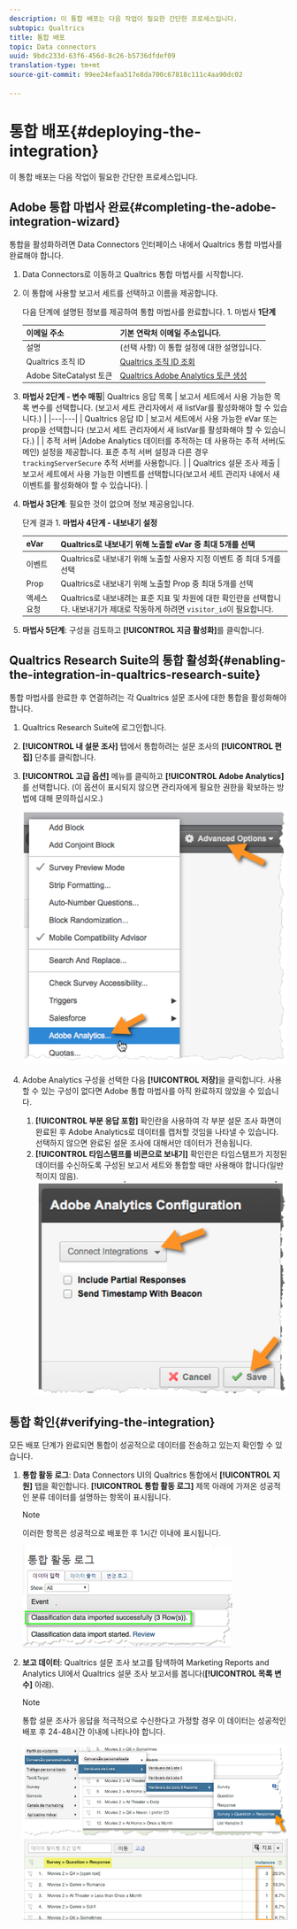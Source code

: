 ```yaml
---
description: 이 통합 배포는 다음 작업이 필요한 간단한 프로세스입니다.
subtopic: Qualtrics
title: 통합 배포
topic: Data connectors
uuid: 9bdc233d-63f6-456d-8c26-b5736dfdef09
translation-type: tm+mt
source-git-commit: 99ee24efaa517e8da700c67818c111c4aa90dc02

---
```



# 통합 배포{#deploying-the-integration}

이 통합 배포는 다음 작업이 필요한 간단한 프로세스입니다.

## Adobe 통합 마법사 완료{#completing-the-adobe-integration-wizard}

통합을 활성화하려면 Data Connectors 인터페이스 내에서 Qualtrics 통합 마법사를 완료해야 합니다.

1. Data Connectors로 이동하고 Qualtrics 통합 마법사를 시작합니다.
1. 이 통합에 사용할 보고서 세트를 선택하고 이름을 제공합니다.

   다음 단계에 설명된 정보를 제공하여 통합 마법사를 완료합니다. 1. 마법사 **1단계**

   | 이메일 주소 | 기본 연락처 이메일 주소입니다. |
   |---|---|
   | 설명 | (선택 사항) 이 통합 설정에 대한 설명입니다. |
   | Qualtrics 조직 ID | [Qualtrics 조직 ID 조회](../qualtrics-overview/qualtrics-org-id.md) |
   | Adobe SiteCatalyst 토큰 | [Qualtrics Adobe Analytics 토큰 생성](../qualtrics-overview/qualtrics-token.md) |

1. **마법사 2단계 - 변수 매핑**|  Qualtrics 응답 목록  | 보고서 세트에서 사용 가능한 목록 변수를 선택합니다. (보고서 세트 관리자에서 새 listVar를 활성화해야 할 수 있습니다.)  |
|---|---|
|  Qualtrics 응답 ID  | 보고서 세트에서 사용 가능한 eVar 또는 prop을 선택합니다 (보고서 세트 관리자에서 새 listVar를 활성화해야 할 수 있습니다.)  |
|  추적 서버  |Adobe Analytics 데이터를 추적하는 데 사용하는 추적 서버(도메인) 설정을 제공합니다. 표준 추적 서버 설정과 다른 경우 `trackingServerSecure` 추적 서버를 사용합니다.  |
|  Qualtrics 설문 조사 제출  | 보고서 세트에서 사용 가능한 이벤트를 선택합니다(보고서 세트 관리자 내에서 새 이벤트를 활성화해야 할 수 있습니다).  |

1. **마법사 3단계**: 필요한 것이 없으며 정보 제공용입니다.

   단계 결과 1. **마법사 4단계 - 내보내기 설정**

   | eVar | Qualtrics로 내보내기 위해 노출할 eVar 중 최대 5개를 선택 |
   |---|---|
   | 이벤트 | Qualtrics로 내보내기 위해 노출할 사용자 지정 이벤트 중 최대 5개를 선택 |
   | Prop | Qualtrics로 내보내기 위해 노출할 Prop 중 최대 5개를 선택 |
   | 액세스 요청 | Qualtrics로 내보내려는 표준 지표 및 차원에 대한 확인란을 선택합니다. 내보내기가 제대로 작동하게 하려면 `visitor_id`이 필요합니다. |

1. **마법사 5단계**: 구성을 검토하고 **[!UICONTROL 지금 활성화]**&#x200B;를 클릭합니다.

## Qualtrics Research Suite의 통합 활성화{#enabling-the-integration-in-qualtrics-research-suite}

통합 마법사를 완료한 후 연결하려는 각 Qualtrics 설문 조사에 대한 통합을 활성화해야 합니다.

1. Qualtrics Research Suite에 로그인합니다.
1. **[!UICONTROL 내 설문 조사]** 탭에서 통합하려는 설문 조사의 **[!UICONTROL 편집]** 단추를 클릭합니다.
1. **[!UICONTROL 고급 옵션]** 메뉴를 클릭하고 **[!UICONTROL Adobe Analytics]**&#x200B;를 선택합니다. (이 옵션이 표시되지 않으면 관리자에게 필요한 권한을 확보하는 방법에 대해 문의하십시오.)

   ![](assets/advanced_options.png)

1. Adobe Analytics 구성을 선택한 다음 **[!UICONTROL 저장]**&#x200B;을 클릭합니다. 사용할 수 있는 구성이 없다면 Adobe 통합 마법사를 아직 완료하지 않았을 수 있습니다.
   1. **[!UICONTROL 부분 응답 포함]** 확인란을 사용하여 각 부분 설문 조사 화면이 완료된 후 Adobe Analytics로 데이터를 캡처할 것임을 나타낼 수 있습니다. 선택하지 않으면 완료된 설문 조사에 대해서만 데이터가 전송됩니다.
   1. **[!UICONTROL 타임스탬프를 비콘으로 보내기]** 확인란은 타임스탬프가 지정된 데이터를 수신하도록 구성된 보고서 세트와 통합할 때만 사용해야 합니다(일반적이지 않음).
   ![](assets/integration_config.png)

## 통합 확인{#verifying-the-integration}

모든 배포 단계가 완료되면 통합이 성공적으로 데이터를 전송하고 있는지 확인할 수 있습니다.

1. **통합 활동 로그**: Data Connectors UI의 Qualtrics 통합에서 **[!UICONTROL 지원]** 탭을 확인합니다. **[!UICONTROL 통합 활동 로그]** 제목 아래에 가져온 성공적인 분류 데이터를 설명하는 항목이 표시됩니다.

   >[!NOTE]
   >
   >이러한 항목은 성공적으로 배포한 후 1시간 이내에 표시됩니다.

   ![](assets/verify-1.png)

1. **보고 데이터**: Qualtrics 설문 조사 보고를 탐색하여 Marketing Reports and Analytics UI에서 Qualtrics 설문 조사 보고서를 봅니다(**[!UICONTROL 목록 변수]** 아래).

   >[!NOTE]
   >
   >통합 설문 조사가 응답을 적극적으로 수신한다고 가정할 경우 이 데이터는 성공적인 배포 후 24-48시간 이내에 나타나야 합니다.

   ![](assets/verify-2.png) ![](assets/verify-3.png)


